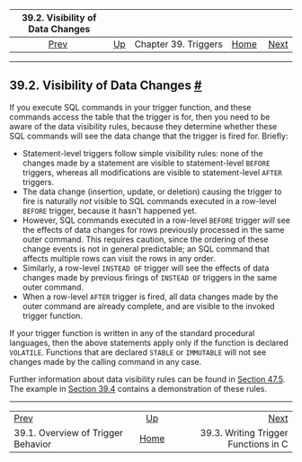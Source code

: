 <!--?xml version="1.0" encoding="UTF-8" standalone="no"?-->

|                    39.2. Visibility of Data Changes                   |                                            |                      |                                                       |                                                                        |
| :-------------------------------------------------------------------: | :----------------------------------------- | :------------------: | ----------------------------------------------------: | ---------------------------------------------------------------------: |
| [Prev](trigger-definition.html "39.1. Overview of Trigger Behavior")  | [Up](triggers.html "Chapter 39. Triggers") | Chapter 39. Triggers | [Home](index.html "PostgreSQL 17devel Documentation") |  [Next](trigger-interface.html "39.3. Writing Trigger Functions in C") |

***

## 39.2. Visibility of Data Changes [#](#TRIGGER-DATACHANGES)

If you execute SQL commands in your trigger function, and these commands access the table that the trigger is for, then you need to be aware of the data visibility rules, because they determine whether these SQL commands will see the data change that the trigger is fired for. Briefly:

*   Statement-level triggers follow simple visibility rules: none of the changes made by a statement are visible to statement-level `BEFORE` triggers, whereas all modifications are visible to statement-level `AFTER` triggers.
*   The data change (insertion, update, or deletion) causing the trigger to fire is naturally *not* visible to SQL commands executed in a row-level `BEFORE` trigger, because it hasn't happened yet.
*   However, SQL commands executed in a row-level `BEFORE` trigger *will* see the effects of data changes for rows previously processed in the same outer command. This requires caution, since the ordering of these change events is not in general predictable; an SQL command that affects multiple rows can visit the rows in any order.
*   Similarly, a row-level `INSTEAD OF` trigger will see the effects of data changes made by previous firings of `INSTEAD OF` triggers in the same outer command.
*   When a row-level `AFTER` trigger is fired, all data changes made by the outer command are already complete, and are visible to the invoked trigger function.

If your trigger function is written in any of the standard procedural languages, then the above statements apply only if the function is declared `VOLATILE`. Functions that are declared `STABLE` or `IMMUTABLE` will not see changes made by the calling command in any case.

Further information about data visibility rules can be found in [Section 47.5](spi-visibility.html "47.5. Visibility of Data Changes"). The example in [Section 39.4](trigger-example.html "39.4. A Complete Trigger Example") contains a demonstration of these rules.

***

|                                                                       |                                                       |                                                                        |
| :-------------------------------------------------------------------- | :---------------------------------------------------: | ---------------------------------------------------------------------: |
| [Prev](trigger-definition.html "39.1. Overview of Trigger Behavior")  |       [Up](triggers.html "Chapter 39. Triggers")      |  [Next](trigger-interface.html "39.3. Writing Trigger Functions in C") |
| 39.1. Overview of Trigger Behavior                                    | [Home](index.html "PostgreSQL 17devel Documentation") |                                   39.3. Writing Trigger Functions in C |
